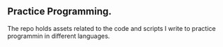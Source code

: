 ## Practice Programming.

The repo holds assets related to the code and scripts I write to practice programmin in different languages.
